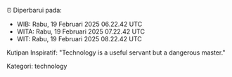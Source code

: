 ⏰ Diperbarui pada:
- WIB: Rabu, 19 Februari 2025 06.22.42 UTC
- WITA: Rabu, 19 Februari 2025 07.22.42 UTC
- WIT: Rabu, 19 Februari 2025 08.22.42 UTC

Kutipan Inspiratif:
"Technology is a useful servant but a dangerous master."


Kategori: technology

